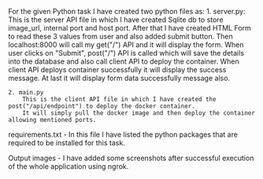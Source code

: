 For the given Python task I have created two python files as:
    1. server.py:
        This is the server API file in which I have created Sqlite db to store image_url, internal port and host port.
        After that I have created HTML Form to read these 3 values from user and also added submit button.
        Then localhost:8000 will call my get("/") API and it will display the form.
        When user clicks on "Submit", post("/") API is called which will save the details into the database and also call client API to deploy the container.
        When client API deploys container successfully it will display the success message.
        At last it will display form data successfully message also.

    2. main.py
        This is the client API file in which I have created the post("/api/endpoint") to deploy the docker container.
        It will simply pull the docker image and then deploy the container allowing mentioned ports.
        
requirements.txt - In this file I have listed the python packages that are required to be installed for this task.

Output images - I have added some screenshots after successful execution of the whole application using ngrok.
